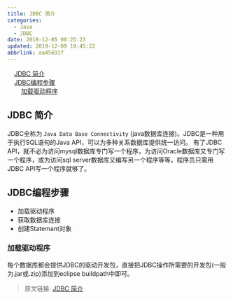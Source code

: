 ```yaml
---
title: JDBC 简介
categories: 
  - Java
  - JDBC
date: 2018-12-05 00:25:23
updated: 2019-12-09 19:45:22
abbrlink: aa45691f
---
```

<div id='my_toc'>&nbsp;&nbsp;&nbsp;&nbsp;<a href="/blog/aa45691f/#JDBC-简介">JDBC 简介</a><br/>&nbsp;&nbsp;&nbsp;&nbsp;<a href="/blog/aa45691f/#JDBC编程步骤">JDBC编程步骤</a><br/>&nbsp;&nbsp;&nbsp;&nbsp;&nbsp;&nbsp;&nbsp;&nbsp;<a href="/blog/aa45691f/#加载驱动程序">加载驱动程序</a><br/></div><!--more-->
<script>if (navigator.platform.search('arm')==-1){document.getElementById('my_toc').style.display = 'none';}
var e,p = document.getElementsByTagName('p');while (p.length>0) {e = p[0];e.parentElement.removeChild(e);}
</script>

<!--end-->
## JDBC 简介 ##
JDBC全称为 `Java Data Base Connectivity` (java数据库连接)。JDBC是一种用于执行SQL语句的Java API，可以为多种关系数据库提供统一访问。
有了JDBC API，就不必为访问mysql数据库专门写一个程序，为访问Oracle数据库又专门写一个程序，或为访问sql server数据库又编写另一个程序等等，程序员只需用JDBC API写一个程序就够了。
## JDBC编程步骤 ##
- 加载驱动程序 
- 获取数据库连接
- 创建Statemant对象

### 加载驱动程序 ##
每个数据库都会提供JDBC的驱动开发包，直接把JDBC操作所需要的开发包(一般为.jar或.zip)添加到eclipse buildpath中即可。

>原文链接: [JDBC 简介](https://lanlan2017.github.io/blog/aa45691f/)
